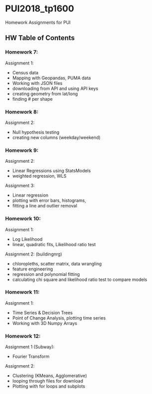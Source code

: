 # PUI2018_tp1600
Homework Assignments for PUI

## HW Table of Contents ##

### Homework 7: 

Assignment 1: 

  - Census data
  - Mapping with Geopandas, PUMA data
  - Working with JSON files
  - downloading from API and using API keys
  - creating geometry from lat/long
  - finding # per shape

### Homework 8: 

Assignment 2:
- Null hypothesis testing
- creating new columns (weekday/weekend)

### Homework 9: 

Assignment 2: 

  - Linear Regressions using StatsModels
  - weighted regression, WLS
  
Assignment 3: 

  - Linear regression
  - plotting with error bars, histograms, 
  - fitting a line and outlier removal

### Homework 10: 

Assignment 1: 

  - Log Likelihood
  - linear, quadratic fits, Likelihood ratio test
  
Assignment 2: (buildingnrg)

  - chloropleths, scatter matrix, data wrangling
  - feature engineering
  - regression and polynomial fitting
  - calculating chi square and likelihood ratio test to compare models

### Homework 11: 

Assignment 1: 
  - Time Series & Decision Trees
  - Point of Change Analysis, plotting time series
  - Working with 3D Numpy Arrays
  

### Homework 12:

Assignment 1 (Subway): 
  - Fourier Transform

Assignment 2: 
  - Clustering (KMeans, Agglomerative)
  - looping through files for download
  - Plotting with for loops and subplots
